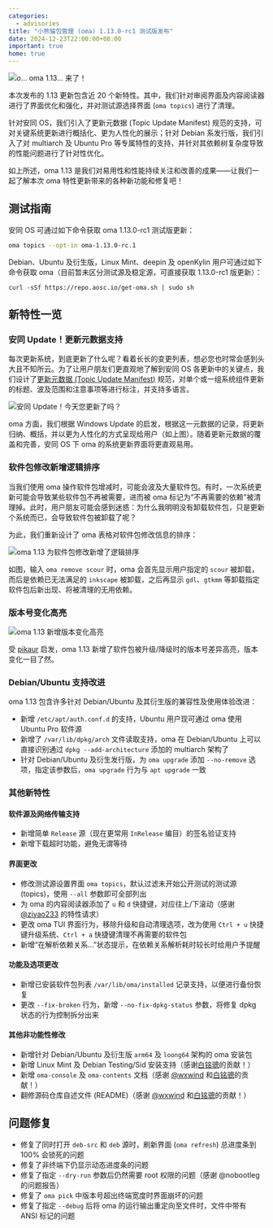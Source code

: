 ```yaml
---
categories:
  - advisories
title: "小熊猫包管理 (oma) 1.13.0-rc1 测试版发布"
date: 2024-12-23T22:00:00+08:00
important: true
home: true
---
```


![o... oma 1.13... 来了！](/assets/news/oma-1.13-banner.png)

本次发布的 1.13 更新包含近 20 个新特性。其中，我们针对审阅界面及内容阅读器进行了界面优化和强化，并对测试源选择界面 (`oma topics`) 进行了清理。

针对安同 OS，我们引入了更新元数据 (Topic Update Manifest) 规范的支持，可对关键系统更新进行概括化、更为人性化的展示；针对 Debian 系发行版，我们引入了对 multiarch 及 Ubuntu Pro 等专属特性的支持，并针对其依赖树复杂度导致的性能问题进行了针对性优化。

如上所述，oma 1.13 是我们对易用性和性能持续关注和改善的成果——让我们一起了解本次 oma 特性更新带来的各种新功能和修复吧！

## 测试指南

安同 OS 可通过如下命令获取 oma 1.13.0-rc1 测试版更新：

```bash
oma topics --opt-in oma-1.13.0-rc.1
```

Debian、Ubuntu 及衍生版，Linux Mint、deepin 及 openKylin 用户可通过如下命令获取 oma（目前暂未区分测试源及稳定源，可直接获取 1.13.0-rc1 版更新）：

```
curl -sSf https://repo.aosc.io/get-oma.sh | sudo sh
```

## 新特性一览

### 安同 Update！更新元数据支持

每次更新系统，到底更新了什么呢？看着长长的变更列表，想必您也时常会感到头大且不知所云。为了让用户朋友们更直观地了解到安同 OS 各更新中的关键点，我们设计了[更新元数据 (Topic Update Manifest)](https://wiki.aosc.io/zh/developer/packaging/topic-update-manifest/ "更新元数据 (Topic Update Manifest)") 规范，对单个或一组系统组件更新的标题、波及范围和注意事项等进行标注，并支持多语言。

![安同 Update！今天您更新了吗？](/assets/news/oma-1.13-update.png)

oma 方面，我们根据 Windows Update 的启发，根据这一元数据的记录，将更新归纳、概括，并以更为人性化的方式呈现给用户（如上图）。随着更新元数据的覆盖和完善，安同 OS 下 oma 的系统更新界面将更直观易用。

### 软件包修改新增逻辑排序

当我们使用 oma 操作软件包增减时，可能会波及大量软件包。有时，一次系统更新可能会导致某些软件包不再被需要，进而被 oma 标记为“不再需要的依赖”被清理掉。此时，用户朋友可能会感到迷惑：为什么我明明没有卸载软件包，只是更新个系统而已，会导致软件包被卸载了呢？

为此，我们重新设计了 oma 表格对软件包修改信息的排序：

![oma 1.13 为软件包修改新增了逻辑排序](/assets/news/oma-1.13-sort.png)

如图，输入 `oma remove scour` 时，oma 会首先显示用户指定的 `scour` 被卸载，而后是依赖已无法满足的 `inkscape` 被卸载，之后再显示 `gdl`、`gtkmm` 等卸载指定软件包后新出现、将被清理的无用依赖。

### 版本号变化高亮

![oma 1.13 新增版本变化高亮](/assets/news/oma-1.13-heighlight.png)

受 [pikaur](https://github.com/actionless/pikaur "pikaur") 启发，oma 1.13 新增了软件包被升级/降级时的版本号差异高亮，版本变化一目了然。

### Debian/Ubuntu 支持改进

oma 1.13 包含许多针对 Debian/Ubuntu 及其衍生版的兼容性及使用体验改进：

- 新增 `/etc/apt/auth.conf.d` 的支持，Ubuntu 用户现可通过 oma 使用 Ubuntu Pro 软件源
- 新增了 `/var/lib/dpkg/arch` 文件读取支持，oma 在 Debian/Ubuntu 上可以直接识别通过 `dpkg --add-architecture` 添加的 multiarch 架构了
- 针对 Debian/Ubuntu 及衍生发行版，为 `oma upgrade` 添加 `--no-remove` 选项，指定该参数后，`oma upgrade` 行为与 `apt upgrade` 一致

### 其他新特性

#### 软件源及网络传输支持

- 新增简单 `Release` 源（现在更常用 `InRelease` 编目）的签名验证支持
- 新增下载超时功能，避免无谓等待

#### 界面更改

- 修改测试源设置界面 `oma topics`，默认过滤未开始公开测试的测试源 (topics)，使用 `--all` 参数即可全部列出
- 为 oma 的内容阅读器添加了 `u` 和 `d` 快捷键，对应往上/下滚动（感谢 [@ziyao233](https://github.com/ziyao233 "@ziyao233") 的特性请求）
- 更改 oma TUI 界面行为，移除升级和自动清理选项，改为使用 `Ctrl + u` 快捷键升级系统、`Ctrl + a` 快捷键清理不再需要的软件包
- 新增“在解析依赖关系…”状态提示，在依赖关系解析耗时较长时给用户予提醒

#### 功能及选项更改

- 新增已安装软件包列表 `/var/lib/oma/installed` 记录支持，以便进行备份恢复
- 更改 `--fix-broken` 行为，新增 `--no-fix-dpkg-status` 参数，将修复 dpkg 状态的行为控制拆分出来

#### 其他非功能性修改

- 新增针对 Debian/Ubuntu 及衍生版 `arm64` 及 `loong64` 架构的 oma 安装包
- 新增 Linux Mint 及 Debian Testing/Sid 安装支持（感谢[白铭骢](https://github.com/MingcongBai "白铭骢")的贡献！）
- 新增 `oma-console` 及 `oma-contents` 文档（感谢 [@wxwind](https://github.com/wxwind "@wxwind") 和[白铭骢](https://github.com/MingcongBai "白铭骢")的贡献！）
- 翻修源码仓库自述文件 (README)（感谢 [@wxwind](https://github.com/wxwind "@wxwind") 和[白铭骢](https://github.com/MingcongBai "白铭骢")的贡献！）

## 问题修复

- 修复了同时打开 `deb-src` 和 `deb` 源时，刷新界面 (`oma refresh`) 总进度条到 100% 会锁死的问题
- 修复了非终端下仍显示动态进度条的问题
- 修复了指定 `--dry-run` 参数后仍然需要 root 权限的问题（感谢 @nobootleg 的问题报告）
- 修复了 `oma pick` 中版本号超出终端宽度时界面崩坏的问题
- 修复了指定 `--debug` 后将 oma 的运行输出重定向至文件时，文件中带有 ANSI 标记的问题
